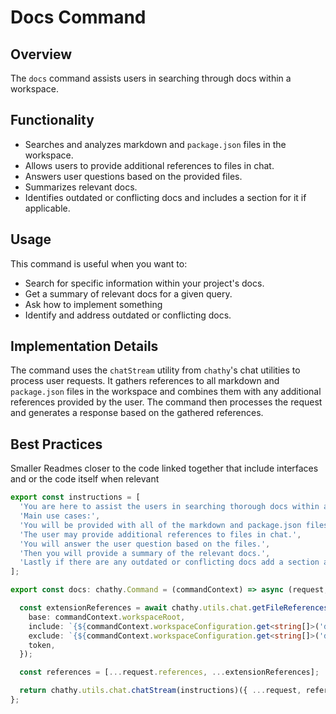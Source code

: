 # Docs Command

## Overview
The `docs` command assists users in searching through docs within a workspace.

## Functionality
- Searches and analyzes markdown and `package.json` files in the workspace.
- Allows users to provide additional references to files in chat.
- Answers user questions based on the provided files.
- Summarizes relevant docs.
- Identifies outdated or conflicting docs and includes a section for it if applicable.

## Usage
This command is useful when you want to:
- Search for specific information within your project's docs.
- Get a summary of relevant docs for a given query.
- Ask how to implement something
- Identify and address outdated or conflicting docs.

## Implementation Details
The command uses the `chatStream` utility from `chathy`'s chat utilities to process user requests. It gathers references to all markdown and `package.json` files in the workspace and combines them with any additional references provided by the user. The command then processes the request and generates a response based on the gathered references.

## Best Practices
Smaller Readmes closer to the code linked together that include interfaces and or the code itself when relevant

```typescript
export const instructions = [
  'You are here to assist the users in searching thorough docs within a workspace.',
  'Main use cases:',
  'You will be provided with all of the markdown and package.json files in the workspace.',
  'The user may provide additional references to files in chat.',
  'You will answer the user question based on the files.',
  'Then you will provide a summary of the relevant docs.',
  'Lastly if there are any outdated or conflicting docs add a section at the end (else leave it out).',
];

export const docs: chathy.Command = (commandContext) => async (request, context, stream, token) => {

  const extensionReferences = await chathy.utils.chat.getFileReferences({
    base: commandContext.workspaceRoot,
    include: `{${commandContext.workspaceConfiguration.get<string[]>('docs.include').join(',')}}`,
    exclude: `{${commandContext.workspaceConfiguration.get<string[]>('docs.exclude').join(',')}}`,
    token,
  });

  const references = [...request.references, ...extensionReferences];

  return chathy.utils.chat.chatStream(instructions)({ ...request, references }, context, stream, token);
};
```